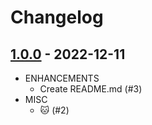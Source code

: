 # Changelog
## [1.0.0](https://github.com/anbraten/test-ready-release-go/releases/tag/1.0.0) - 2022-12-11

* ENHANCEMENTS
  * Create README.md (#3)
* MISC
  * :cat: (#2)

